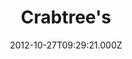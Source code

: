 ---
date: 2012-10-27T09:29:21.000Z
title: Crabtree's
latitude: 52.04401461201731
longitude: 0.9537815817276081
url: http://www.crabtreescafebar.co.uk
category: checkin
---